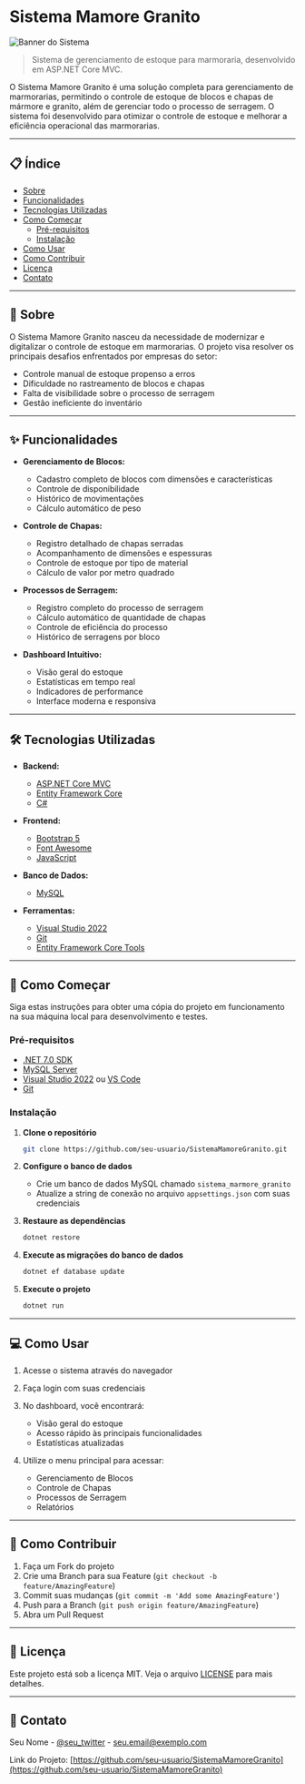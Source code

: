 # Sistema Mamore Granito

![Banner do Sistema](https://raw.githubusercontent.com/seu-usuario/SistemaMamoreGranito/main/wwwroot/images/banner.png)

> Sistema de gerenciamento de estoque para marmoraria, desenvolvido em ASP.NET Core MVC.

O Sistema Mamore Granito é uma solução completa para gerenciamento de marmorarias, permitindo o controle de estoque de blocos e chapas de mármore e granito, além de gerenciar todo o processo de serragem. O sistema foi desenvolvido para otimizar o controle de estoque e melhorar a eficiência operacional das marmorarias.

---

## 📋 Índice

- [Sobre](#sobre)
- [Funcionalidades](#funcionalidades)
- [Tecnologias Utilizadas](#tecnologias-utilizadas)
- [Como Começar](#como-começar)
  - [Pré-requisitos](#pré-requisitos)
  - [Instalação](#instalação)
- [Como Usar](#como-usar)
- [Como Contribuir](#como-contribuir)
- [Licença](#licença)
- [Contato](#contato)

---

## 🧐 Sobre

O Sistema Mamore Granito nasceu da necessidade de modernizar e digitalizar o controle de estoque em marmorarias. O projeto visa resolver os principais desafios enfrentados por empresas do setor:

- Controle manual de estoque propenso a erros
- Dificuldade no rastreamento de blocos e chapas
- Falta de visibilidade sobre o processo de serragem
- Gestão ineficiente do inventário

---

## ✨ Funcionalidades

- **Gerenciamento de Blocos:**
  - Cadastro completo de blocos com dimensões e características
  - Controle de disponibilidade
  - Histórico de movimentações
  - Cálculo automático de peso

- **Controle de Chapas:**
  - Registro detalhado de chapas serradas
  - Acompanhamento de dimensões e espessuras
  - Controle de estoque por tipo de material
  - Cálculo de valor por metro quadrado

- **Processos de Serragem:**
  - Registro completo do processo de serragem
  - Cálculo automático de quantidade de chapas
  - Controle de eficiência do processo
  - Histórico de serragens por bloco

- **Dashboard Intuitivo:**
  - Visão geral do estoque
  - Estatísticas em tempo real
  - Indicadores de performance
  - Interface moderna e responsiva

---

## 🛠️ Tecnologias Utilizadas

- **Backend:**
  - [ASP.NET Core MVC](https://dotnet.microsoft.com/apps/aspnet/mvc)
  - [Entity Framework Core](https://docs.microsoft.com/pt-br/ef/core/)
  - [C#](https://docs.microsoft.com/pt-br/dotnet/csharp/)

- **Frontend:**
  - [Bootstrap 5](https://getbootstrap.com/)
  - [Font Awesome](https://fontawesome.com/)
  - [JavaScript](https://developer.mozilla.org/pt-BR/docs/Web/JavaScript)

- **Banco de Dados:**
  - [MySQL](https://www.mysql.com/)

- **Ferramentas:**
  - [Visual Studio 2022](https://visualstudio.microsoft.com/pt-br/)
  - [Git](https://git-scm.com/)
  - [Entity Framework Core Tools](https://docs.microsoft.com/pt-br/ef/core/cli/dotnet)

---

## 🚀 Como Começar

Siga estas instruções para obter uma cópia do projeto em funcionamento na sua máquina local para desenvolvimento e testes.

### Pré-requisitos

- [.NET 7.0 SDK](https://dotnet.microsoft.com/download/dotnet/7.0)
- [MySQL Server](https://dev.mysql.com/downloads/mysql/)
- [Visual Studio 2022](https://visualstudio.microsoft.com/pt-br/) ou [VS Code](https://code.visualstudio.com/)
- [Git](https://git-scm.com/)

### Instalação

1. **Clone o repositório**
   ```bash
   git clone https://github.com/seu-usuario/SistemaMamoreGranito.git
   ```

2. **Configure o banco de dados**
   - Crie um banco de dados MySQL chamado `sistema_marmore_granito`
   - Atualize a string de conexão no arquivo `appsettings.json` com suas credenciais

3. **Restaure as dependências**
   ```bash
   dotnet restore
   ```

4. **Execute as migrações do banco de dados**
   ```bash
   dotnet ef database update
   ```

5. **Execute o projeto**
   ```bash
   dotnet run
   ```

---

## 💻 Como Usar

1. Acesse o sistema através do navegador
2. Faça login com suas credenciais
3. No dashboard, você encontrará:
   - Visão geral do estoque
   - Acesso rápido às principais funcionalidades
   - Estatísticas atualizadas

4. Utilize o menu principal para acessar:
   - Gerenciamento de Blocos
   - Controle de Chapas
   - Processos de Serragem
   - Relatórios

---

## 🤝 Como Contribuir

1. Faça um Fork do projeto
2. Crie uma Branch para sua Feature (`git checkout -b feature/AmazingFeature`)
3. Commit suas mudanças (`git commit -m 'Add some AmazingFeature'`)
4. Push para a Branch (`git push origin feature/AmazingFeature`)
5. Abra um Pull Request

---

## 📝 Licença

Este projeto está sob a licença MIT. Veja o arquivo [LICENSE](LICENSE) para mais detalhes.

---

## 📧 Contato

Seu Nome - [@seu_twitter](https://twitter.com/seu_twitter) - seu.email@exemplo.com

Link do Projeto: [https://github.com/seu-usuario/SistemaMamoreGranito](https://github.com/seu-usuario/SistemaMamoreGranito) 